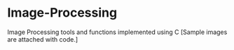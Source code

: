 # Image-Processing
Image Processing tools and functions implemented using C
[Sample images are attached with code.]
